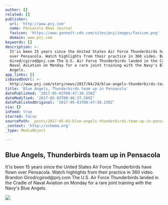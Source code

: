 ```yaml
---
author: []
related: []
publisher:
  url: 'http://www.pnj.com'
  name: Pensacola News Journal
  favicon: 'https://www.gannett-cdn.com/sites/pnj/images/favicon.png'
  domain: www.pnj.com
keywords: []
description: >-
  It'is been 15 years since the United States Air Force Thunderbirds have flown
  over Pensacola. Watch highlights from their practice in 360 video. Brandon
  Girod/cgirod@pnj.com The U.S. Air Force Thunderbirds landed in the Cradle of
  Naval Aviation on Monday for a rare joint training with the Navy's Blue
  Angels.
app_links: []
isBasedOnUrl: >-
  http://www.pnj.com/story/news/2017/04/24/blue-angels-thunderbirds-team-up-pensacola-week/100837304/
title: 'Blue Angels, Thunderbirds team up in Pensacola'
datePublished: '2017-05-03T00:47:30.150Z'
dateModified: '2017-05-03T00:46:37.589Z'
datePublishedOriginal: '2017-05-03T00:47:30.150Z'
via: {}
inFeed: true
starred: false
sourcePath: _posts/2017-05-03-blue-angels-thunderbirds-team-up-in-pensacola.md
_context: 'http://schema.org'
_type: MediaObject

---
```

<article style=""><h1>Blue Angels, Thunderbirds team up in Pensacola</h1><p>It'is been 15 years since the United States Air Force Thunderbirds have flown over Pensacola. Watch highlights from their practice in 360 video. Brandon Girod/cgirod@pnj.com The U.S. Air Force Thunderbirds landed in the Cradle of Naval Aviation on Monday for a rare joint training with the Navy's Blue Angels.</p><img src="https://www.gannett-cdn.com/-mm-/023d387d309d108c1a6a234e46f807d399a57082/c=0-148-3000-1843&amp;r=x633&amp;c=1200x630/local/-/media/2017/04/24/Pensacola/Pensacola/636286513131587163-Blue-Angels-Thunderbirds.JPG" /></article>